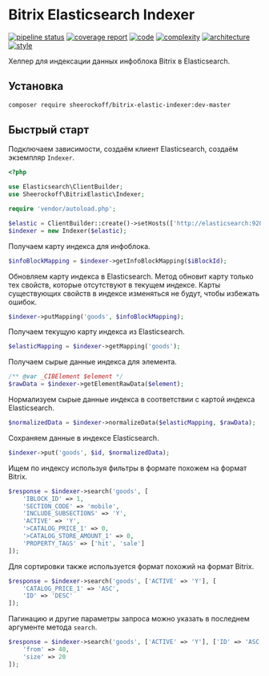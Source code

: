 # Bitrix Elasticsearch Indexer

[![pipeline status](https://gitlab.com/sheerockoff/bitrix-elastic-indexer/badges/master/pipeline.svg)](https://gitlab.com/sheerockoff/bitrix-elastic-indexer/pipelines)
[![coverage report](https://gitlab.com/sheerockoff/bitrix-elastic-indexer/badges/master/coverage.svg)](https://gitlab.com/sheerockoff/bitrix-elastic-indexer/-/jobs)
[![code](https://gitlab.com/sheerockoff/bitrix-elastic-indexer/-/jobs/artifacts/master/raw/badge_code.svg?job=Code+Quality)](https://gitlab.com/sheerockoff/bitrix-elastic-indexer/-/jobs/artifacts/master/raw/phpinsights.txt?job=Code+Quality)
[![complexity](https://gitlab.com/sheerockoff/bitrix-elastic-indexer/-/jobs/artifacts/master/raw/badge_complexity.svg?job=Code+Quality)](https://gitlab.com/sheerockoff/bitrix-elastic-indexer/-/jobs/artifacts/master/raw/phpinsights.txt?job=Code+Quality)
[![architecture](https://gitlab.com/sheerockoff/bitrix-elastic-indexer/-/jobs/artifacts/master/raw/badge_architecture.svg?job=Code+Quality)](https://gitlab.com/sheerockoff/bitrix-elastic-indexer/-/jobs/artifacts/master/raw/phpinsights.txt?job=Code+Quality)
[![style](https://gitlab.com/sheerockoff/bitrix-elastic-indexer/-/jobs/artifacts/master/raw/badge_style.svg?job=Code+Quality)](https://gitlab.com/sheerockoff/bitrix-elastic-indexer/-/jobs/artifacts/master/raw/phpinsights.txt?job=Code+Quality)

Хелпер для индексации данных инфоблока Bitrix в Elasticsearch.

## Установка

```bash
composer require sheerockoff/bitrix-elastic-indexer:dev-master
```

## Быстрый старт

Подключаем зависимости, создаём клиент Elasticsearch, создаём экземпляр `Indexer`.

```php
<?php

use Elasticsearch\ClientBuilder;
use Sheerockoff\BitrixElastic\Indexer;

require 'vendor/autoload.php';

$elastic = ClientBuilder::create()->setHosts(['http://elasticsearch:9200'])->build();
$indexer = new Indexer($elastic);
```

Получаем карту индекса для инфоблока.

```php
$infoBlockMapping = $indexer->getInfoBlockMapping($iBlockId);
```

Обновляем карту индекса в Elasticsearch. Метод обновит карту только тех свойств,
которые отсутствуют в текущем индексе. Карты существующих свойств в индексе
изменяться не будут, чтобы избежать ошибок.

```php
$indexer->putMapping('goods', $infoBlockMapping);
```

Получаем текущую карту индекса из Elasticsearch.

```php
$elasticMapping = $indexer->getMapping('goods');
```

Получаем сырые данные индекса для элемента.

```php
/** @var _CIBElement $element */
$rawData = $indexer->getElementRawData($element);
```

Нормализуем сырые данные индекса в соответствии с картой индекса Elasticsearch.

```php
$normalizedData = $indexer->normalizeData($elasticMapping, $rawData);
```

Сохраняем данные в индексе Elasticsearch.

```php
$indexer->put('goods', $id, $normalizedData);
```

Ищем по индексу используя фильтры в формате похожем на формат Bitrix.

```php
$response = $indexer->search('goods', [
    'IBLOCK_ID' => 1,
    'SECTION_CODE' => 'mobile',
    'INCLUDE_SUBSECTIONS' => 'Y',
    'ACTIVE' => 'Y',
    '>CATALOG_PRICE_1' => 0,
    '>CATALOG_STORE_AMOUNT_1' => 0,
    'PROPERTY_TAGS' => ['hit', 'sale']
]);
```

Для сортировки также используется формат похожий на формат Bitrix.

```php
$response = $indexer->search('goods', ['ACTIVE' => 'Y'], [
    'CATALOG_PRICE_1' => 'ASC',
    'ID' => 'DESC'
]);
```

Пагинацию и другие параметры запроса можно указать в последнем аргументе метода `search`.

```php
$response = $indexer->search('goods', ['ACTIVE' => 'Y'], ['ID' => 'ASC'], [
    'from' => 40,
    'size' => 20
]);
```